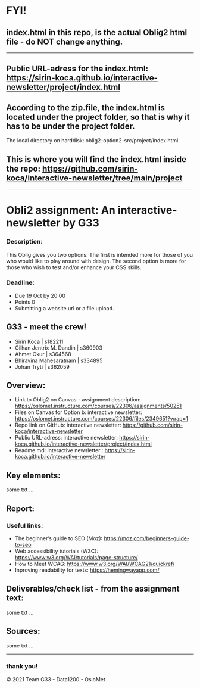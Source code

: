 # FYI! 
## index.html in this repo, is the actual Oblig2 html file - do NOT change anything. 

***

## Public URL-adress for the index.html: https://sirin-koca.github.io/interactive-newsletter/project/index.html 

## According to the zip.file, the index.html is located under the project folder, so that is why it has to be under the project folder. 
The local directory on harddisk: oblig2-option2-src/project/index.html

## This is where you will find the index.html inside the repo: https://github.com/sirin-koca/interactive-newsletter/tree/main/project 

***

# Obli2 assignment: An interactive-newsletter by G33 
### Description: 
This Oblig gives you two options. The first is intended more for those of you who would like to play around with design. The second option is more for those who wish to test and/or enhance your CSS skills.

### Deadline:
* Due 19 Oct by 20:00 
* Points 0 
* Submitting a website url or a file upload.

## G33 - meet the crew! 
* Sirin Koca | s182211
* Gilhan Jentrix M. Dandin | s360903
* Ahmet Okur | s364568
* Bhiravina Mahesaratnam | s334895
* Johan Tryti | s362059

## Overview: 

* Link to Oblig2 on Canvas - assignment description: https://oslomet.instructure.com/courses/22306/assignments/50251
* Files on Canvas for Option b: interactive newsletter: https://oslomet.instructure.com/courses/22306/files/2349651?wrap=1
* Repo link on GitHub: interactive newsletter: https://github.com/sirin-koca/interactive-newsletter
* Public URL-adress: interactive newsletter: https://sirin-koca.github.io/interactive-newsletter/project/index.html 
* Readme.md: interactive newsletter : https://sirin-koca.github.io/interactive-newsletter

## Key elements:

some txt ...

## Report: 

### Useful links:
* The beginner’s guide to SEO (Moz): https://moz.com/beginners-guide-to-seo 
* Web accessibility tutorials (W3C): https://www.w3.org/WAI/tutorials/page-structure/
* How to Meet WCAG: https://www.w3.org/WAI/WCAG21/quickref/
* Inproving readability for texts: https://hemingwayapp.com/

## Deliverables/check list - from the assignment text:

some txt ...

## Sources:

some txt ...

***


### thank you! 



© 2021 Team G33 - Data1200 - OsloMet

